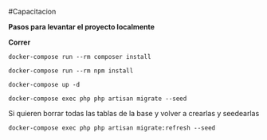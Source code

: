 #Capacitacion

**Pasos para levantar el proyecto localmente**

**Correr** 

`docker-compose run --rm composer install`

`docker-compose run --rm npm install`

`docker-compose up -d`

`docker-compose exec php php artisan migrate --seed`

Si quieren borrar todas las tablas de la base y volver a crearlas y seedearlas

`docker-compose exec php php artisan migrate:refresh --seed`
